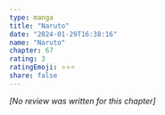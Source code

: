 ```yaml
---
type: manga
title: "Naruto"
date: "2024-01-29T16:38:16"
name: "Naruto"
chapter: 67
rating: 3
ratingEmoji: ⭐️⭐️⭐️
share: false
---
```


*[No review was written for this chapter]*
